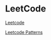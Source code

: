 # LeetCode

[Leetcode](https://leetcode.com/)

[Leetcode Patterns](https://seanprashad.com/)

<!-- 
| #  | Title                                                                                                               | Solution                                         | Solution description       |
|----|---------------------------------------------------------------------------------------------------------------------|--------------------------------------------------|----------------------------|
| 1  | [Contains Duplicate](https://leetcode.com/problems/contains-duplicate/)                                             | [Go](0136_ContainsDuplicate.go)                  |                            |
| 2  | [Find All Numbers Disappeared in an Array](https://leetcode.com/problems/find-all-numbers-disappeared-in-an-array/) | [Go](0448_FindAllNumbersDisappearedInAnArray.go) |                            |
| 3  | [Single Number](https://leetcode.com/problems/single-number/)                                                       | [Go](0136_SingleNumber.go)                       |                            |
| 4  | [Climbing Stairs](https://leetcode.com/problems/climbing-stairs/)                                                   | [Go](0338_CountingBits.go)                       |                            |
| 5  | [Best Time to Buy and Sell Stock](https://leetcode.com/problems/best-time-to-buy-and-sell-stock/)                   | [Go](0121_BestTimeToBuyAndSellStock.go)          |                            |
| 6  | [Maximum Subarray](https://leetcode.com/problems/maximum-subarray/)                                                 | [Go](0053_MaximumSubarray.go)                    |                            |
| 7  | [Range Sum Query - Immutable](https://leetcode.com/problems/range-sum-query-immutable/)                             | [Go](0303_RangeSumQueryImmutable.go)             |                            |
| 8  | [Counting Bits](https://leetcode.com/problems/counting-bits/)                                                       | [Go](0338_CountingBits.go)                       |                            |
| 9  | [Linked List Cycle](https://leetcode.com/problems/linked-list-cycle/)                                               | [Go](0141_LinkedListCycle.go)                    | Use slow and fast pointers |
| 10 | [Middle of the Linked List](https://leetcode.com/problems/middle-of-the-linked-list/)                               | [Go](0876_MiddleOfTheLinkedList.go)              | fast, slow pointer         |
| 11 | [Palindrome Linked List](https://leetcode.com/problems/palindrome-linked-list/)                                     | [Go](0234_PalindromeLinkedList.go)               |                            |
| 12 | [Remove Linked List Elements](https://leetcode.com/problems/remove-linked-list-elements/)                           | [Go](0203_RemoveLinkedListElements.go)           |                            |
| 13 | [Remove Duplicates from Sorted List](https://leetcode.com/problems/remove-duplicates-from-sorted-list/)             | [Go](0083_RemoveDuplicatesfromSortedList.go)     | Hash map                   | -->
